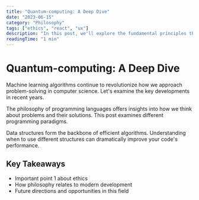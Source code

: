```yaml
---
title: "Quantum-computing: A Deep Dive"
date: "2023-06-15"
category: "Philosophy"
tags: ["ethics", "react", "ux"]
description: "In this post, we'll explore the fundamental principles that drive modern software design. Understanding these concepts i..."
readingTime: "1 min"
---
```


# Quantum-computing: A Deep Dive

Machine learning algorithms continue to revolutionize how we approach problem-solving in computer science. Let's examine the key developments in recent years.

The philosophy of programming languages offers insights into how we think about problems and their solutions. This post examines different programming paradigms.

Data structures form the backbone of efficient algorithms. Understanding when to use different structures can dramatically improve your code's performance.

## Key Takeaways

- Important point 1 about ethics
- How philosophy relates to modern development
- Future directions and opportunities in this field
